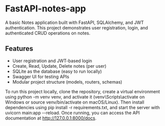 # FastAPI-notes-app
A basic Notes application built with FastAPI, SQLAlchemy, and JWT authentication. This project demonstrates user registration, login, and authenticated CRUD operations on notes.

## Features

- User registration and JWT-based login
- Create, Read, Update, Delete notes (per user)
- SQLite as the database (easy to run locally)
- Swagger UI for testing APIs
- Modular project structure (models, routers, schemas)

To run this project locally, clone the repository, create a virtual environment using python -m venv venv, and activate it (venv\Scripts\activate on Windows or source venv/bin/activate on macOS/Linux). Then install dependencies using pip install -r requirements.txt, and start the server with uvicorn main:app --reload. Once running, you can access the API documentation at http://127.0.0.1:8000/docs.
